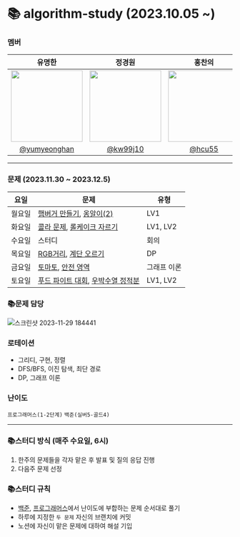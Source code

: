 # 📚 algorithm-study (2023.10.05 ~)
### 멤버
|      유명한       |          정경원         |       홍찬의         |                                                                                                               
| :------------------------------------------------------------------------------: | :---------------------------------------------------------------------------------------------------------------------------------------------------: | :---------------------------------------------------------------------------------------------------------------------------------------------------------------------------------------------------: |
|   <img width="160px" src="https://avatars.githubusercontent.com/u/75025163?v=4.png" />    |            <img width="160px" src="https://avatars.githubusercontent.com/u/103038606?v=4.png" />              |                   <img width="160px" src="https://avatars.githubusercontent.com/u/75023467?v=4.png"/>   |
|   [@yumyeonghan](https://github.com/yumyeonghan)   |  [@kw99j10](https://github.com/kw99j10 )    | [@hcu55](https://github.com/hcu55)  |

<hr>


### 문제 (2023.11.30 ~ 2023.12.5) 
| 요일   | 문제         | 유형|
|--------|--------------|----|
| 월요일 | [햄버거 만들기](https://school.programmers.co.kr/learn/courses/30/lessons/133502), [옹알이(2)](https://school.programmers.co.kr/learn/courses/30/lessons/133499)   | LV1 |
| 화요일 | [콜라 문제](https://school.programmers.co.kr/learn/courses/30/lessons/132267), [롤케이크 자르기](https://school.programmers.co.kr/learn/courses/30/lessons/132265)   | LV1, LV2    |
| 수요일 | 스터디   | 회의    |
| 목요일 | [RGB거리](https://www.acmicpc.net/problem/1149), [계단 오르기](https://www.acmicpc.net/problem/2579)   |  DP  |
| 금요일 | [토마토](https://www.acmicpc.net/problem/7569), [안전 영역](https://www.acmicpc.net/problem/2468)   | 그래프 이론  |
| 토요일 | [푸드 파이트 대회](https://school.programmers.co.kr/learn/courses/30/lessons/134240), [우박수열 정적분](https://school.programmers.co.kr/learn/courses/30/lessons/134239)   | LV1, LV2  |



### 📚문제 담당



![스크린샷 2023-11-29 184441](https://github.com/k-algorithm-study/algorithm-study/assets/103038606/8fdb86ab-aa7a-4f6d-a0bd-dc93541c71a3)




### 로테이션
- 그리디, 구현, 정렬
- DFS/BFS, 이진 탐색, 최단 경로
- DP, 그래프 이론


### 난이도
`프로그래머스(1-2단계)`
`백준(실버5-골드4)`

<hr>

### 📚스터디 방식 (매주 수요일, 6시)
1. 한주의 문제들을 각자 맡은 후 발표 및 질의 응답 진행
2. 다음주 문제 선정 

### 📚스터디 규칙
- [백준](https://www.acmicpc.net/problem/tags), [프로그래머스](https://school.programmers.co.kr/learn/challenges?order=recent&page=1&levels=2)에서 난이도에 부합하는 문제 순서대로 풀기
- 하루에 지정한 `두 문제` 자신의 브랜치에 커밋
- 노션에 자신이 맡은 문제에 대하여 해설 기입
